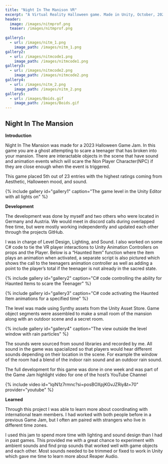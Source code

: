 ```yaml
---
title: "Night In The Manison VR"
excerpt: "A Virtual Reality Halloween game. Made in Unity, October, 2023"
header:
  image: /images/nitmprof.png
  teaser: /images/nitmprof.png
  
gallery1:
  - url: /images/nitm_1.png
    image_path: /images/nitm_1.png
gallery2:
  - url: /images/nitmcode1.png
    image_path: /images/nitmcode1.png
gallery3:
  - url: /images/nitmcode2.png
    image_path: /images/nitmcode2.png
gallery4:
  - url: /images/nitm_2.png
    image_path: /images/nitm_2.png
gallery5:
  - url: /images/Boids.gif
    image_path: /images/Boids.gif
---
```

## Night In The Mansion

**Introduction**

Night In The Mansion was made for a 2023 Halloween Game Jam. In this game you are a ghost attempting to scare a teenager that has broken into your mansion. There are interactable objects in the scene that have sound and animation events which will scare the Non Player Character(NPC) if they are close enough when the event is triggered.

This game placed 5th out of 23 entries with the highest ratings coming from Aesthetic, Halloween mood, and sound.

{% include gallery id="gallery1" caption="The game level in the Unity Editor with all lights on" %}

**Development**

The development was done by myself and two others who were located in Germany and Austria. We would meet in discord calls during overlapped free time, but were mostly working independently and updated each other through the projects GitHub.

I was in charge of Level Design, Lighting, and Sound. I also worked on some C# code to tie the VR player interactions to Unity Animation Controllers on props and the Player. Below is a “Haunted Item” function where the item plays an animation when activated, a separate script is also pictured which shows the call to the teenagers animation controller as well as adding a point to the player’s total if the teenager is not already in the sacred state.

{% include gallery id="gallery2" caption="C# code controlling the ability for Haunted Items to scare the Teenager" %}

{% include gallery id="gallery3" caption="C# code activating the Haunted Item animations for a specified time" %}


The level was made using Synthy assets from the Unity Asset Store. Game object segments were assembled to make a small room of the mansion along with an outdoor scene and a secret room.

{% include gallery id="gallery4" caption="The view outside the level window with rain particles" %}

The sounds were sourced from sound libraries and recorded by me. All sound in the game was spacialized so that players would hear different sounds depending on their location in the scene. For example the window of the room had a blend of the indoor rain sound and an outdoor rain sound.


The full development for this game was done in one week and was part of the Game Jam highlight video for one of the host’s YouTube Channel

{% include video id="lqiN1z7rmnc?si=posBOXpjKGvJZRiy&t=70" provider="youtube" %}


 **Learned**

Through this project I was able to learn more about coordinating with international team members. I had worked with both people before in a previous Game Jam, but I often am paired with strangers who live in different time zones. 

I used this jam to spend more time with lighting and sound design than I had in past games. This provided me with a great chance to experiment with ambient sounds and find prop sounds that worked well with game objects and each other. Most sounds needed to be trimmed or fixed to work in Unity which gave me time to learn more about Reaper Audio.
